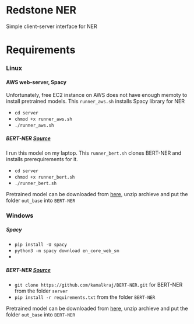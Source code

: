 # Redstone NER
Simple client-server interface for NER
# Requirements
### Linux 
#### AWS web-server, Spacy
Unfortunately, free EC2 instance on AWS does not have enough memoty to install pretrained models.
This `runner_aws.sh` installs Spacy library for NER
- `cd server`
- `chmod +x runner_aws.sh`
- `./runner_aws.sh`

##### BERT-NER [Source](https://github.com/kamalkraj/BERT-NER)
I run this model on my laptop. 
This `runner_bert.sh` clones BERT-NER and installs prerequirements for it. 
- `cd server`
- `chmod +x runner_bert.sh`
- `./runner_bert.sh`

 Pretrained model can be downloaded from [here](https://1drv.ms/u/s!Auc3VRul9wo5hghurzE47bTRyUeR?e=08seO3), unzip archieve and put the folder `out_base` into `BERT-NER`
 
### Windows

##### Spacy
- `pip install -U spacy`
- `python3 -m spacy download en_core_web_sm`
- 
##### BERT-NER [Source](https://github.com/kamalkraj/BERT-NER)
 - `git clone https://github.com/kamalkraj/BERT-NER.git` for BERT-NER from the folder `server`
 - `pip install -r requirements.txt` from the folder `BERT-NER`
  
 Pretrained model can be downloaded from [here](https://1drv.ms/u/s!Auc3VRul9wo5hghurzE47bTRyUeR?e=08seO3), unzip archieve and put the folder `out_base` into `BERT-NER`
 
